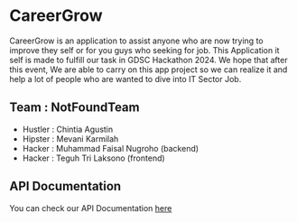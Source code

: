 # CareerGrow
CareerGrow is an application to assist anyone who are now trying to improve they self or for you guys who seeking for job. This Application it self is made to fulfill our task in GDSC Hackathon 2024. We hope that after this event,
We are able to carry on this app project so we can realize it and help a lot of people who are wanted to dive into IT Sector Job.

## Team : NotFoundTeam
- Hustler : Chintia Agustin
- Hipster : Mevani Karmilah
- Hacker  : Muhammad Faisal Nugroho (backend)
- Hacker  : Teguh Tri Laksono (frontend)

## API Documentation
You can check our API Documentation [here](https://github.com/NotFound-Team-GDSC/CareerGrow/tree/Backend-Service?tab=readme-ov-file#careergrow-endpoints)
